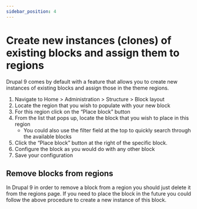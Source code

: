 ```yaml
---
sidebar_position: 4
---
```



# Create new instances (clones) of existing blocks and assign them to regions

Drupal 9 comes by default with a feature that allows you to create new instances of existing blocks and assign those in the theme regions.

1. Navigate to Home > Administration > Structure > Block layout
2. Locate the region that you wish to populate with your new block
3. For this region click on the “Place block” button
4. From the list that pops up, locate the block that you wish to place in this region
    - You could also use the filter field at the top to quickly search through the available blocks
5. Click the “Place block” button at the right of the specific block.
6. Configure the block as you would do with any other block
7. Save your configuration

## Remove blocks from regions

In Drupal 9 in order to remove a block from a region you should just delete it from the regions page. If you need to place the block in the future you could follow the above procedure to create a new instance of this block.